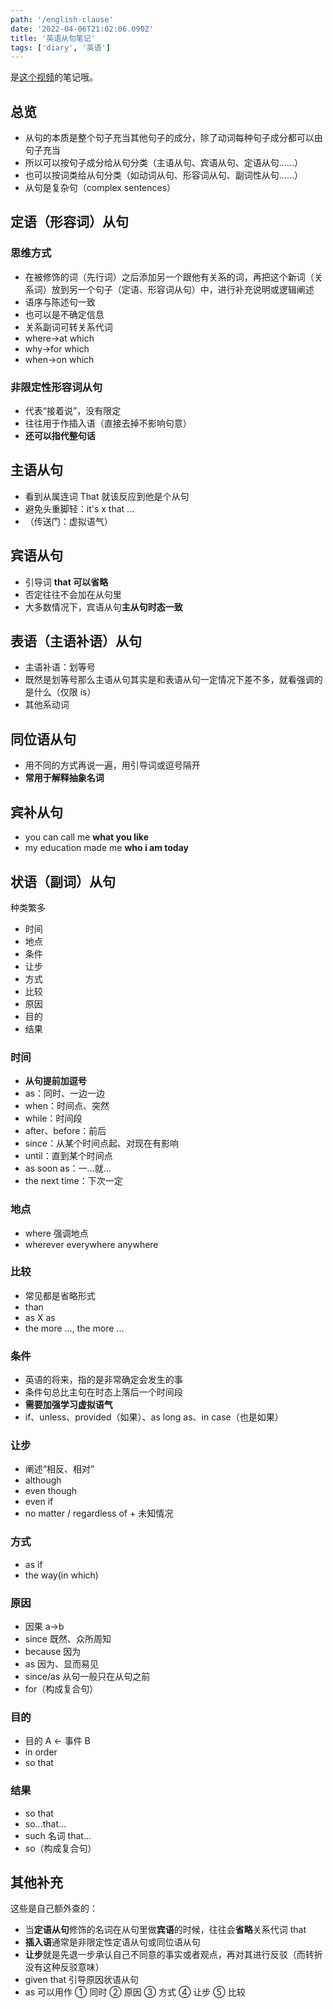```yaml
---
path: '/english-clause'
date: '2022-04-06T21:02:06.090Z'
title: '英语从句笔记'
tags: ['diary', '英语']
---
```


是[这个视频](https://www.bilibili.com/video/BV1764y1f7nq)的笔记哦。

## 总览

- 从句的本质是整个句子充当其他句子的成分，除了动词每种句子成分都可以由句子充当
- 所以可以按句子成分给从句分类（主语从句、宾语从句、定语从句……）
- 也可以按词类给从句分类（如动词从句、形容词从句、副词性从句……）
- 从句是复杂句（complex sentences）

## 定语（形容词）从句

### 思维方式

- 在被修饰的词（先行词）之后添加另一个跟他有关系的词，再把这个新词（关系词）放到另一个句子（定语、形容词从句）中，进行补充说明或逻辑阐述
- 语序与陈述句一致
- 也可以是不确定信息
- 关系副词可转关系代词
- where->at which
- why->for which
- when->on which

### 非限定性形容词从句

- 代表“接着说”，没有限定
- 往往用于作插入语（直接去掉不影响句意）
- **还可以指代整句话**

## 主语从句

- 看到从属连词 That 就该反应到他是个从句
- 避免头重脚轻：it's x that ...
- （传送门：虚拟语气）

## 宾语从句

- 引导词 **that 可以省略**
- 否定往往不会加在从句里
- 大多数情况下，宾语从句**主从句时态一致**

## 表语（主语补语）从句

- 主语补语：划等号
- 既然是划等号那么主语从句其实是和表语从句一定情况下差不多，就看强调的是什么（仅限 is）
- 其他系动词

## 同位语从句

- 用不同的方式再说一遍，用引导词或逗号隔开
- **常用于解释抽象名词**

## 宾补从句

- you can call me **what you like**
- my education made me **who i am today**

## 状语（副词）从句

种类繁多

- 时间
- 地点
- 条件
- 让步
- 方式
- 比较
- 原因
- 目的
- 结果

### 时间

- **从句提前加逗号**
- as：同时、一边一边
- when：时间点、突然
- while：时间段
- after、before：前后
- since：从某个时间点起、对现在有影响
- until：直到某个时间点
- as soon as：一...就...
- the next time：下次一定

### 地点

- where 强调地点
- wherever everywhere anywhere

### 比较

- 常见都是省略形式
- than
- as X as
- the more ..., the more ...

### 条件

- 英语的将来，指的是非常确定会发生的事
- 条件句总比主句在时态上落后一个时间段
- **需要加强学习虚拟语气**
- if、unless、provided（如果）、as long as、in case（也是如果）

### 让步

- 阐述“相反、相对”
- although
- even though
- even if
- no matter / regardless of + 未知情况

### 方式

- as if
- the way(in which)

### 原因

- 因果 a->b
- since 既然、众所周知
- because 因为
- as 因为、显而易见
- since/as 从句一般只在从句之前
- for（构成复合句）

### 目的

- 目的 A <- 事件 B
- in order
- so that

### 结果

- so that
- so...that...
- such 名词 that...
- so（构成复合句）

## 其他补充

这些是自己额外查的：

- 当**定语从句**修饰的名词在从句里做**宾语**的时候，往往会**省略**关系代词 that
- **插入语**通常是非限定性定语从句或同位语从句
- **让步**就是先退一步承认自己不同意的事实或者观点，再对其进行反驳（而转折没有这种反驳意味）
- given that 引导原因状语从句
- as 可以用作 ① 同时 ② 原因 ③ 方式 ④ 让步 ⑤ 比较
